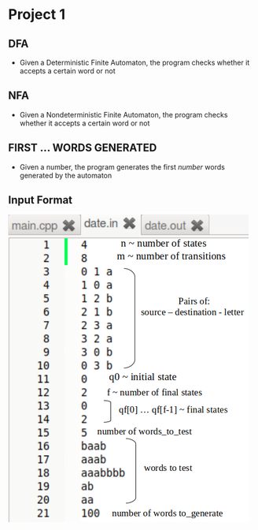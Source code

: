 # Project 1

## DFA

- Given a Deterministic Finite Automaton, the program checks whether it accepts a certain word or not

## NFA

- Given a Nondeterministic Finite Automaton, the program checks whether it accepts a certain word or not

## FIRST ... WORDS GENERATED

- Given a number, the program generates the first *number* words generated by the automaton

## Input Format

![](input.png)
